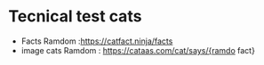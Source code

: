 # Tecnical test cats


- Facts Ramdom :https://catfact.ninja/facts
- image cats Ramdom : https://cataas.com/cat/says/{ramdo fact}



